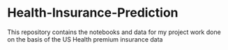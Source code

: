 # Health-Insurance-Prediction
This repository contains the notebooks and data for my project work done on the basis of the US Health premium insurance data
